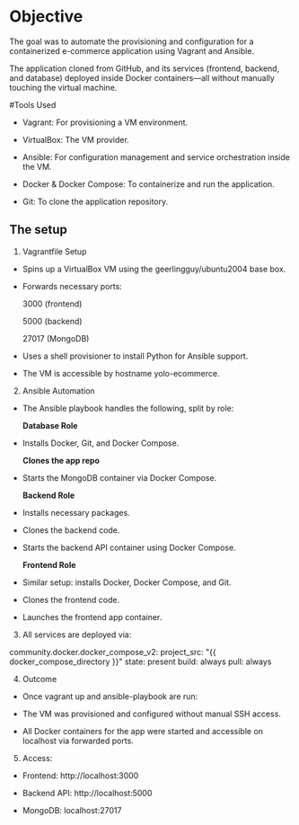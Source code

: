 # Objective
The goal was to automate the provisioning and configuration for a containerized e-commerce application using Vagrant and Ansible.

The application cloned from GitHub, and its services (frontend, backend, and database) deployed inside Docker containers—all without manually touching the virtual machine.

#Tools Used
- Vagrant: For provisioning a VM environment.

- VirtualBox: The VM provider.

- Ansible: For configuration management and service orchestration inside the VM.

- Docker & Docker Compose: To containerize and run the application.

- Git: To clone the application repository.

## The setup
1. Vagrantfile Setup
- Spins up a VirtualBox VM using the geerlingguy/ubuntu2004 base box.

- Forwards necessary ports:

   3000 (frontend)

   5000 (backend)

   27017 (MongoDB)

- Uses a shell provisioner to install Python for Ansible support.

- The VM is accessible by hostname yolo-ecommerce.

2. Ansible Automation
- The Ansible playbook handles the following, split by role:

   **Database Role**
- Installs Docker, Git, and Docker Compose.

   **Clones the app repo**

- Starts the MongoDB container via Docker Compose.

   **Backend Role**
- Installs necessary packages.

- Clones the backend code.

- Starts the backend API container using Docker Compose.

   **Frontend Role**
- Similar setup: installs Docker, Docker Compose, and Git.

- Clones the frontend code.

- Launches the frontend app container.

3. All services are deployed via:

community.docker.docker_compose_v2:
  project_src: "{{ docker_compose_directory }}"
  state: present
  build: always
  pull: always

4. Outcome
- Once vagrant up and ansible-playbook are run:

- The VM was provisioned and configured without manual SSH access.

- All Docker containers for the app were started and accessible on localhost via forwarded ports.

5. Access:

- Frontend: http://localhost:3000

- Backend API: http://localhost:5000

-  MongoDB: localhost:27017

